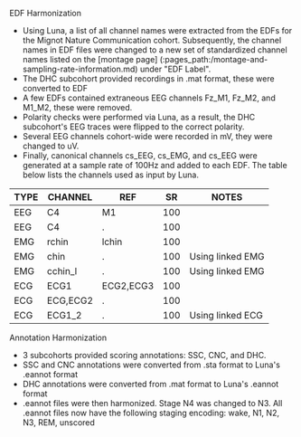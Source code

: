 EDF Harmonization

- Using Luna, a list of all channel names were extracted from the EDFs for the Mignot Nature Communication cohort.  Subsequently, the channel names in EDF files were changed to a new set of standardized channel names listed on the [montage page] (:pages_path:/montage-and-sampling-rate-information.md) under "EDF Label".  
- The DHC subcohort provided recordings in .mat format, these were converted to EDF
- A few EDFs contained extraneous EEG channels Fz_M1, Fz_M2, and M1_M2, these were removed. 
- Polarity checks were performed via Luna, as a result, the DHC subcohort's EEG traces were flipped to the correct polarity.  
- Several EEG channels cohort-wide were recorded in mV, they were changed to uV.  
- Finally, canonical channels cs_EEG, cs_EMG, and cs_EEG were generated at a sample rate of 100Hz and added to each EDF. The table below lists the channels used as input by Luna.    

| TYPE | CHANNEL  | REF       | SR  | NOTES            |
|------|----------|-----------|-----|------------------|
| EEG  | C4       | M1        | 100 |                  |
| EEG  | C4       | .         | 100 |                  |
| EMG  | rchin    | lchin     | 100 |                  |
| EMG  | chin     | .         | 100 | Using linked EMG |
| EMG  | cchin_l  | .         | 100 | Using linked EMG |
| ECG  | ECG1     | ECG2,ECG3 | 100 |                  |
| ECG  | ECG,ECG2 | .         | 100 |                  |
| ECG  | ECG1_2   | .         | 100 | Using linked ECG |

Annotation Harmonization

- 3 subcohorts provided scoring annotations: SSC, CNC, and DHC. 
- SSC and CNC annotations were converted from .sta format to Luna's .eannot format
- DHC annotations were converted from .mat format to Luna's .eannot format
- .eannot files were then harmonized. Stage N4 was changed to N3. All .eannot files now have the following staging encoding: wake, N1, N2, N3, REM, unscored 
